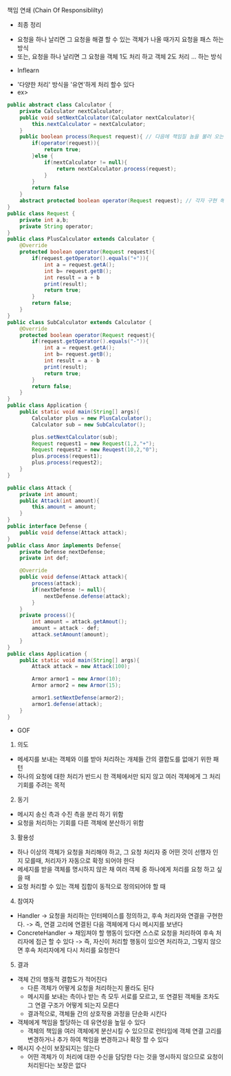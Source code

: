 책임 연쇄 (Chain Of Responsiblilty)
* 최종 정리
- 요청을 하나 날리면 그 요청을 해결 할 수 있는 객체가 나올 때가지 요청을 패스 하는 방식
- 또는, 요청을 하나 날리면 그 요청을 객체 1도 처리 하고 객체 2도 처리 ... 하는 방식

* Inflearn
- '다양한 처리' 방식을 '유연'하게 처리 할수 있다
- ex>
```java
public abstract class Calculator {
    private Calculator nextCalculator;
    public void setNextCalculator(Calculator nextCalculator){
        this.nextCalculator = nextCalculator;
    }
    public boolean process(Request request){ // 다음에 책임질 놈을 불러 오는 코드
        if(operator(request)){            
            return true;
        }else {
            if(nextCalculator != null){
                return nextCalculator.process(request);
            }
        }
        return false
    }
    abstract protected boolean operator(Request request); // 각자 구현 해야 할 코드
}
public class Request {
    private int a,b;
    private String operator;
}
public class PlusCalculator extends Calculator {
    @Override
    protected boolean operator(Request request){
        if(request.getOperator().equals("+")){
            int a = request.getA();
            int b= request.getB();
            int result = a + b 
            print(result);
            return true;
        }
        return false;
    }
}
public class SubCalculator extends Calculator {
    @Override
    protected boolean operator(Request request){
        if(request.getOperator().equals("-")){
            int a = request.getA();
            int b= request.getB();
            int result = a - b 
            print(result);
            return true;
        }
        return false;
    }
}
public class Application {
    public static void main(String[] args){
        Calculator plus = new PlusCalculator();
        Calculator sub = new SubCalculator();

        plus.setNextCalculator(sub);
        Request request1 = new Request(1,2,"+");
        Request request2 = new Reuqest(10,2,"0");
        plus.process(request1);
        plus.process(request2);
    }
}
```
```java
public class Attack {
    private int amount;
    public Attack(int amount){
        this.amount = amount;
    }
}
public interface Defense {
    public void defense(Attack attack);
}
public class Amor implements Defense{
    private Defense nextDefense;
    private int def;

    @Override
    public void defense(Attack attack){
        process(attack);
        if(nextDefense != null){
            nextDefense.defense(attack);
        }
    }
    private process(){
        int amount = attack.getAmout();
        amount = attack - def;
        attack.setAmount(amount);
    }
}
public class Application {
    public static void main(String[] args){
        Attack attack = new Attack(100);

        Armor armor1 = new Armor(10);
        Armor armor2 = new Armor(15);

        armor1.setNextDefense(armor2);
        armor1.defense(attack);
    }
}
```
* GOF
1. 의도
- 메세지를 보내는 객체와 이를 받아 처리하는 개체들 간의 결합도를 없애기 위한 패턴
- 하나의 요청에 대한 처리가 반드시 한 객체에서만 되지 않고 여러 객체에게 그 처리 기회를 주려는 목적

2. 동기
- 메시지 송신 측과 수진 측을 분리 하기 위함
- 요청을 처리하는 기회를 다른 객체에 분산하기 위함

3. 활용성
- 하나 이상의 객체가 요청을 처리해야 하고, 그 요청 처리자 중 어떤 것이 선행자 인지 모를때, 처리자가 자동으로 확정 되어야 한다
- 메세지를 받을 객체를 명시하지 않은 채 여러 객체 중 하나에게 처리를 요청 하고 싶을 때
- 요청 처리할 수 있는 객체 집합이 동적으로 정의되어야 할 때

4. 참여자
- Handler 
    -> 요청을 처리하는 인터페이스를 정의하고, 후속 처리자와 연결을 구현한다.
    -> 즉, 연결 고리에 연결된 다음 객체에게 다시 메시지를 보낸다
- ConcreteHandler
    -> 채임져야 할 행동이 있다면 스스로 요청을 처리하여 후속 처리자에 접근 할 수 있다
    -> 즉, 자신이 처리할 행동이 있으면 처리하고, 그렇지 않으면 후속 처리자에게 다시 처리를 요청한다

5. 결과
- 객체 간의 행동적 결합도가 적어진다
    - 다른 객체가 어떻게 요청을 처리하는지 몰라도 된다
    - 메시지를 보내는 측이나 받는 측 모두 서로를 모르고, 또 연결된 객체들 조차도 그 연결 구조가 어떻게 되는지 모른다
    - 결과적으로, 객체들 간의 상호작용 과정을 단순화 시킨다
- 객체에게 책임을 할당하는 데 유연성을 높일 수 있다
    - 객체의 책임을 여러 객체에게 분산시킬 수 있으므로 런타임에 객체 연결 고리를 변경하거나 추가 하여 책임을 변경하고나 확장 할 수 있다
- 메시지 수신이 보장되지는 않는다
    - 어떤 객체가 이 처리에 대한 수신을 담당한 다는 것을 명시하지 않으므로 요청이 처리된다는 보장은 없다
    